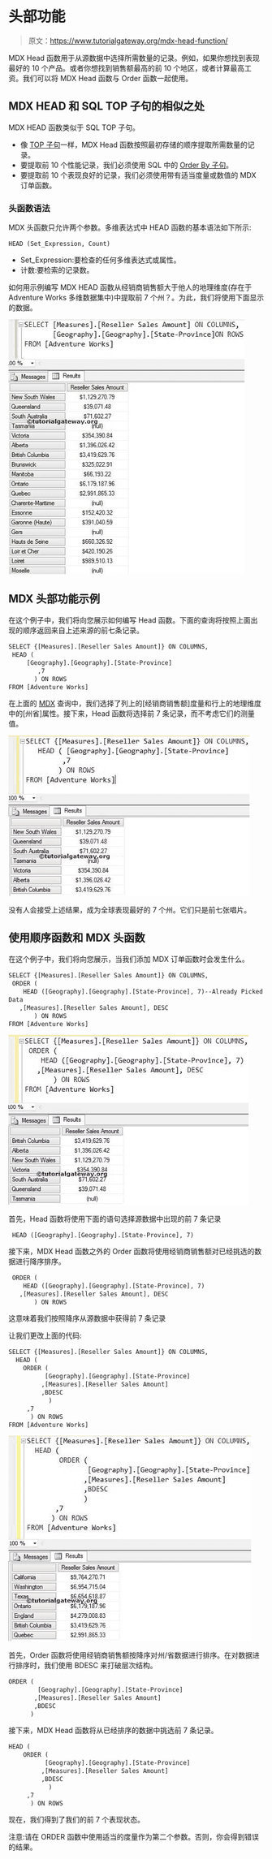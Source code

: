 # 头部功能

> 原文：<https://www.tutorialgateway.org/mdx-head-function/>

MDX Head 函数用于从源数据中选择所需数量的记录。例如，如果你想找到表现最好的 10 个产品。或者你想找到销售额最高的前 10 个地区，或者计算最高工资。我们可以将 MDX Head 函数与 Order 函数一起使用。

## MDX HEAD 和 SQL TOP 子句的相似之处

MDX HEAD 函数类似于 SQL TOP 子句。

*   像 [TOP 子句](https://www.tutorialgateway.org/sql-top-clause/)一样，MDX Head 函数按照最初存储的顺序提取所需数量的记录。
*   要提取前 10 个性能记录，我们必须使用 SQL 中的 [Order By 子句](https://www.tutorialgateway.org/sql-order-by-clause/)。
*   要提取前 10 个表现良好的记录，我们必须使用带有适当度量或数值的 MDX 订单函数。

### 头函数语法

MDX 头函数只允许两个参数。多维表达式中 HEAD 函数的基本语法如下所示:

```
HEAD (Set_Expression, Count)
```

*   Set_Expression:要检查的任何多维表达式或属性。
*   计数:要检索的记录数。

如何用示例编写 MDX HEAD 函数从经销商销售额大于他人的地理维度(存在于 Adventure Works 多维数据集中)中提取前 7 个州？。为此，我们将使用下面显示的数据。

![MDX TOPCOUNT FUNCTION](img/00baeb511ea1b007c3db70fc3a020e36.png)

## MDX 头部功能示例

在这个例子中，我们将向您展示如何编写 Head 函数。下面的查询将按照上面出现的顺序返回来自上述来源的前七条记录。

```
SELECT {[Measures].[Reseller Sales Amount]} ON COLUMNS,
 HEAD (
	 [Geography].[Geography].[State-Province] 
        ,7 
       ) ON ROWS
FROM [Adventure Works]
```

在上面的 [MDX](https://www.tutorialgateway.org/mdx/) 查询中，我们选择了列上的[经销商销售额]度量和行上的地理维度中的[州省]属性。接下来，Head 函数将选择前 7 条记录，而不考虑它们的测量值。

![MDX HEAD FUNCTION 1](img/93e4751a362284b337cef82d29bd4599.png)

没有人会接受上述结果，成为全球表现最好的 7 个州。它们只是前七张唱片。

## 使用顺序函数和 MDX 头函数

在这个例子中，我们将向您展示，当我们添加 MDX 订单函数时会发生什么。

```
SELECT {[Measures].[Reseller Sales Amount]} ON COLUMNS,
 ORDER (
    HEAD ([Geography].[Geography].[State-Province], 7)--Already Picked Data 
   ,[Measures].[Reseller Sales Amount], DESC
       ) ON ROWS
FROM [Adventure Works]
```

![MDX HEAD FUNCTION 2](img/6a7f1bf9bfcee7689c7d76ef6a26deed.png)

首先，Head 函数将使用下面的语句选择源数据中出现的前 7 条记录

```
 HEAD ([Geography].[Geography].[State-Province], 7)
```

接下来，MDX Head 函数之外的 Order 函数将使用经销商销售额对已经挑选的数据进行降序排序。

```
 ORDER (
    HEAD ([Geography].[Geography].[State-Province], 7) 
   ,[Measures].[Reseller Sales Amount], DESC
       ) ON ROWS
```

这意味着我们按照降序从源数据中获得前 7 条记录

让我们更改上面的代码:

```
SELECT {[Measures].[Reseller Sales Amount]} ON COLUMNS,
  HEAD (
    ORDER (
          [Geography].[Geography].[State-Province]
         ,[Measures].[Reseller Sales Amount]
         ,BDESC
           )
     ,7 
      ) ON ROWS
FROM [Adventure Works]
```

![MDX HEAD FUNCTION 3](img/94fa0e828a23c83e0e7f91852858cea7.png)

首先，Order 函数将使用经销商销售额按降序对州/省数据进行排序。在对数据进行排序时，我们使用 BDESC 来打破层次结构。

```
ORDER (
        [Geography].[Geography].[State-Province]
       ,[Measures].[Reseller Sales Amount]
       ,BDESC
      )
```

接下来，MDX Head 函数将从已经排序的数据中挑选前 7 条记录。

```
HEAD (
    ORDER (
          [Geography].[Geography].[State-Province]
         ,[Measures].[Reseller Sales Amount]
         ,BDESC
           )
     ,7 
      ) ON ROWS
```

现在，我们得到了我们的前 7 个表现状态。

注意:请在 ORDER 函数中使用适当的度量作为第二个参数。否则，你会得到错误的结果。